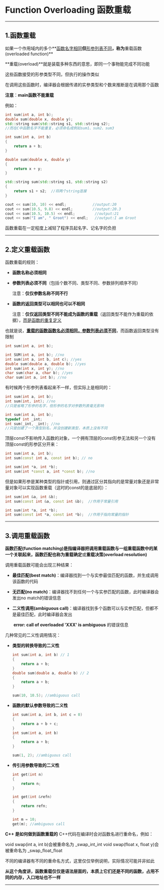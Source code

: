 # **Function Overloading 函数重载**

---

## 1.函数重载

如果一个作用域内的多个**<u>函数名字相同</u>**但**<u>形参列表不同</u>**，称为**重载函数(overloaded function)**

**重载(overload)**就是装载多种东西的意思，即同一个事物能完成不同功能

这些函数接受的形参类型不同，但执行的操作类似

在调用这些函数时，编译器会根据传递的实参类型和个数来推断是在调用那个函数

**注意**：**main函数不能重载**

例如：

~~~C++
int sum(int a, int b);
double sum(double x, double y);
std::string sum(std::string s1, std::string s2);
//而在C中函数名字不能重复，必须命名成例如sum1、sum2、sum3

int sum(int a, int b)
{
    return a + b; 
}

double sum(double x, double y)
{
    return x + y;
}

std::string sum(std::string s1, std::string s2)
{
    return s1 + s2;  //将两个string连接
}

~~~

~~~C++
cout << sum(10, 10) << endl; 	 		//output:20
cout << sum(10.5, 9.8) << endl;  		//output:20.3
cout << sum(10.5, 10.5) << endl;         //output:21
cout << sum("I am", " Groot") << endl;   //output:I am Groot
~~~

函数重载在一定程度上减轻了程序员起名字、记名字的负担

---

## 2.定义重载函数

函数重载的规则：

- **函数名称必须相同**

- **参数列表必须不同**（包括个数不同、类型不同、参数排列顺序不同）

  注意：**仅仅参数名称不同不行**

- **函数的返回类型可以相同也可以不相同**

  注意：**仅仅返回类型不同不能成为函数的重载**（返回类型不能作为重载的依据），<u>而是函数的重复定义</u>

也就是说，**<u>重载的函数函数名必须相同，参数列表必须不同</u>**，而函数返回类型没有限制

~~~C++
int sum(int a, int b); 

int SUM(int a, int b); //no
int sum(int a, int b, int c); //yes
double sum(double a, double b); //yes
int sum(int x, int y); //no
char sum(char a, char b); //yes
char sum(int a, int b); //no
~~~

有时候两个形参列表看起来不一样，但实际上是相同的：

~~~C++
int sum(int a, int b); 
int sum(int, int); //no
//只是省略了形参的名字，但形参的名字对参数列表毫无影响

int sum(int a, int b); 
typedef int _int;
int sum(_int, _int); //no
//只是创建了一个类型别名，并没创建新类型，本质上没有不同
~~~

顶层const不影响传入函数的对象，一个拥有顶层的const形参无法和另一个没有顶层const的形参区分开来：

~~~C++
int sum(int a, int b);
int sum(const int a, const int b); // no

int sum(int *a, int *b);
int sum(int *const a, int *const b); //no
~~~

但是如果形参是某种类型的指针或引用，则通过区分其指向的是常量对象还是非常量对象可以实现函数重载（这时的const的是底层的）：

~~~C++
int sum(int &a, int &b);
int sum(const int &a, const int &b);  //作用于常量引用

int sum(int *a, int *b);
int sum(const int *a, const int *b);  //作用于指向常量的指针
~~~

---

## 3.调用重载函数

**函数匹配(function matching)**是指编译器把调用重载函数与一组重载函数中的某一个关联起来，函数匹配也称为**重载确定**或**重载决策(overload resolution)**

调用重载函数可能会出现三种结果：

+ **最佳匹配(best match)**：编译器找到一个与实参最佳匹配的函数，并生成调用该函数的代码

+ **无匹配(no match)**：编译器找不到任何一个与实参匹配的函数，此时编译器会发出no match的错误信息

+ **二义性调用(ambiguous call)**：编译器找到多个函数可以与实参匹配，但都不是最佳匹配，此时编译器会发出

  ​												  **error: call of overloaded 'XXX' is ambiguous** 的错误信息

几种常见的二义性调用情况：

+ **类型的转换导致的二义性**

  ~~~C++
  int sum(int a, int b) // 1
  {
      return a + b;
  } 
  double sum(double a, double b) // 2
  {
      return a + b;
  }
  
  sum(10, 10.5); //ambiguous call
  ~~~

+ **函数的默认参数导致的二义性**

  ~~~C++
  int sum(int a, int b, int c = 0)
  {
      return a + b + c;
  }
  int sum(int a, int b)
  {
      return a + b;
  }
  
  sum(1, 2); //ambiguous call
  ~~~

+ **传引用参数导致的二义性**

  ~~~C++
  int get(int n)
  {
      return n;
  }
  
  int get(int &refn)
  {
      return refn;
  }
  
  int m = 10;
  get(m); //ambiguous call
  ~~~

**C++ 是如何做到函数重载的**
C++代码在编译时会对函数名进行重命名，例如：

void swap(int a, int b)会被重命名为 \_swap_int_int
void swap(float x, float y)会被重命名为 \_swap_float_float 

不同的编译器有不同的重命名方式，这里仅仅举例说明，实际情况可能并非如此

**从这个角度讲，函数重载仅仅是语法层面的，本质上它们还是不同的函数，占用不同的内存，入口地址也不一样**

---

